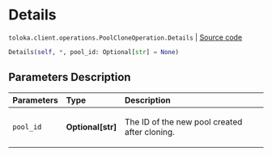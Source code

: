 # Details
`toloka.client.operations.PoolCloneOperation.Details` | [Source code](https://github.com/Toloka/toloka-kit/blob/v1.2.2/src/client/operations.py#L170)

```python
Details(self, *, pool_id: Optional[str] = None)
```

## Parameters Description

| Parameters | Type | Description |
| :----------| :----| :-----------|
`pool_id`|**Optional\[str\]**|<p>The ID of the new pool created after cloning.</p>
